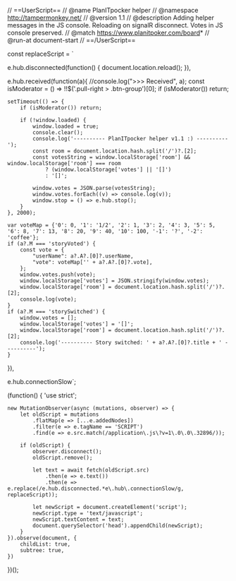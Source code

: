 // ==UserScript==
// @name         PlanITpocker helper
// @namespace    http://tampermonkey.net/
// @version      1.1
// @description  Adding helper messages in the JS console. Reloading on signalR disconnect. Votes in JS console preserved.
// @match        https://www.planitpoker.com/board*
// @run-at       document-start
// ==/UserScript==

const replaceScript = `

e.hub.disconnected(function() {
    document.location.reload();
}),

e.hub.received(function(a){
    //console.log(">>> Received", a);
    const isModerator = () => !!$('.pull-right > .btn-group')[0];
    if (isModerator()) return;

    setTimeout(() => {
        if (isModerator()) return;

        if (!window.loaded) {
            window.loaded = true;
            console.clear();
            console.log('---------- PlanITpocker helper v1.1 :) ----------');
            const room = document.location.hash.split('/')?.[2];
            const votesString = window.localStorage['room'] && window.localStorage['room'] === room
                ? (window.localStorage['votes'] || '[]')
                : '[]';

            window.votes = JSON.parse(votesString);
            window.votes.forEach((v) => console.log(v));
            window.stop = () => e.hub.stop();
        }
    }, 2000);

    var voteMap = {'0': 0, '1': '1/2', '2': 1, '3': 2, '4': 3, '5': 5, '6': 8, '7': 13, '8': 20, '9': 40, '10': 100, '-1': '?', '-2': 'coffee'};
    if (a?.M === 'storyVoted') {
        const vote = {
            "userName": a?.A?.[0]?.userName,
            "vote": voteMap['' + a?.A?.[0]?.vote],
        };
        window.votes.push(vote);
        window.localStorage['votes'] = JSON.stringify(window.votes);
        window.localStorage['room'] = document.location.hash.split('/')?.[2];
        console.log(vote);
    }
    if (a?.M === 'storySwitched') {
        window.votes = [];
        window.localStorage['votes'] = '[]';
        window.localStorage['room'] = document.location.hash.split('/')?.[2];
        console.log('---------- Story switched: ' + a?.A?.[0]?.title + ' ----------');
    }
}),

e.hub.connectionSlow`;

(function() {
    'use strict';

    new MutationObserver(async (mutations, observer) => {
        let oldScript = mutations
            .flatMap(e => [...e.addedNodes])
            .filter(e => e.tagName == 'SCRIPT')
            .find(e => e.src.match(/application\.js\?v=1\.0\.0\.32896/));

        if (oldScript) {
            observer.disconnect();
            oldScript.remove();

            let text = await fetch(oldScript.src)
                .then(e => e.text())
                .then(e => e.replace(/e.hub.disconnected.*e\.hub\.connectionSlow/g, replaceScript));

            let newScript = document.createElement('script');
            newScript.type = 'text/javascript';
            newScript.textContent = text;
            document.querySelector('head').appendChild(newScript);
        }
    }).observe(document, {
        childList: true,
        subtree: true,
    })
})();